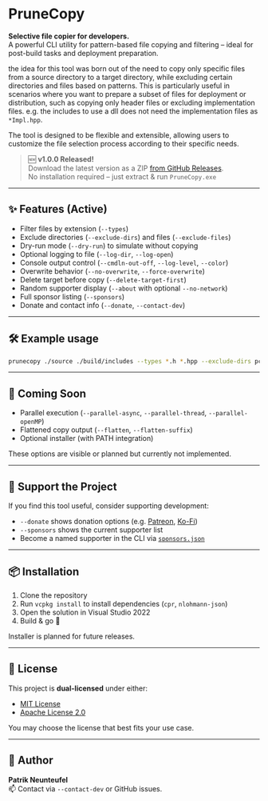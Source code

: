 # PruneCopy

**Selective file copier for developers.**  
A powerful CLI utility for pattern-based file copying and filtering – ideal for post-build tasks and deployment preparation.

the idea for this tool was born out of the need to copy only specific files from a source directory to a target directory, while excluding certain directories and files based on patterns. This is particularly useful in scenarios where you want to prepare a subset of files for deployment or distribution, such as copying only header files or excluding implementation files. e.g. the includes to use a dll does not need the implementation files as `*Impl.hpp`.

The tool is designed to be flexible and extensible, allowing users to customize the file selection process according to their specific needs.


> 🆕 **v1.0.0 Released!**  
> Download the latest version as a ZIP [from GitHub Releases](https://github.com/PatrikNeunteufel/PruneCopy/releases).  
> No installation required – just extract & run `PruneCopy.exe`

---

## ✨ Features (Active)

- Filter files by extension (`--types`)
- Exclude directories (`--exclude-dirs`) and files (`--exclude-files`)
- Dry-run mode (`--dry-run`) to simulate without copying
- Optional logging to file (`--log-dir`, `--log-open`)
- Console output control (`--cmdln-out-off`, `--log-level`, `--color`)
- Overwrite behavior (`--no-overwrite`, `--force-overwrite`)
- Delete target before copy (`--delete-target-first`)
- Random supporter display (`--about` with optional `--no-network`)
- Full sponsor listing (`--sponsors`)
- Donate and contact info (`--donate`, `--contact-dev`)

---

## 🛠️ Example usage

```bash
prunecopy ./source ./build/includes --types *.h *.hpp --exclude-dirs pch --exclude-files *Impl.* --log-dir ./logs --log-open
```

---

## 🚧 Coming Soon

- Parallel execution (`--parallel-async`, `--parallel-thread`, `--parallel-openMP`)
- Flattened copy output (`--flatten`, `--flatten-suffix`)
- Optional installer (with PATH integration)

These options are visible or planned but currently not implemented.

---

## 💖 Support the Project

If you find this tool useful, consider supporting development:

- `--donate` shows donation options (e.g. [Patreon](https://patreon.com/PruneCopy), [Ko-Fi](https://ko-fi.com/prunecopy))
- `--sponsors` shows the current supporter list
- Become a named supporter in the CLI via [`sponsors.json`](https://raw.githubusercontent.com/PatrikNeunteufel/PruneCopy/master/sponsors/sponsors.json)

---

## 📦 Installation

1. Clone the repository  
2. Run `vcpkg install` to install dependencies (`cpr`, `nlohmann-json`)  
3. Open the solution in Visual Studio 2022  
4. Build & go 🚀

Installer is planned for future releases.

---

## 📄 License

This project is **dual-licensed** under either:

- [MIT License](./LICENSE)
- [Apache License 2.0](./LICENSE)

You may choose the license that best fits your use case.

---

## 👤 Author

**Patrik Neunteufel**  
📫 Contact via `--contact-dev` or GitHub issues.


